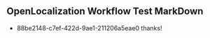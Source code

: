 ## OpenLocalization Workflow Test MarkDown
* 88be2148-c7ef-422d-9ae1-211206a5eae0 thanks!

<!--HONumber=Jul16_HO2-->


